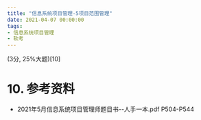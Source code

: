 ```yaml
---
title: "信息系统项目管理-5项目范围管理"
date: 2021-04-07 00:00:00
tags:
- 信息系统项目管理
- 软考
---
```


(3分, 25%大题)[10]



# 10. 参考资料

+ 2021年5月信息系统项目管理师题目书--人手一本.pdf P504-P544

